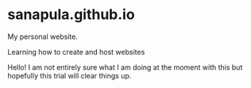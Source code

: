 # sanapula.github.io
My personal website.

Learning how to create and host websites 

Hello! I am not entirely sure what I am doing at the moment with this but hopefully this trial will clear things up.
